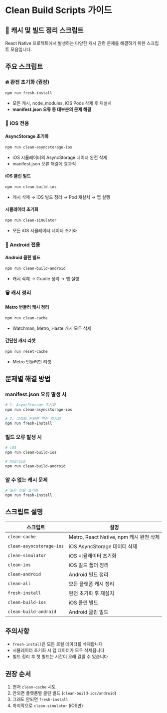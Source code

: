 # Clean Build Scripts 가이드

## 🧹 캐시 및 빌드 정리 스크립트

React Native 프로젝트에서 발생하는 다양한 캐시 관련 문제를 해결하기 위한 스크립트 모음입니다.

## 주요 스크립트

### 🔥 완전 초기화 (권장)
```bash
npm run fresh-install
```
- 모든 캐시, node_modules, iOS Pods 삭제 후 재설치
- **manifest.json 오류 등 대부분의 문제 해결**

### 📱 iOS 전용

#### AsyncStorage 초기화
```bash
npm run clean-asyncstorage-ios
```
- iOS 시뮬레이터의 AsyncStorage 데이터 완전 삭제
- manifest.json 오류 해결에 효과적

#### iOS 클린 빌드
```bash
npm run clean-build-ios
```
- 캐시 삭제 → iOS 빌드 정리 → Pod 재설치 → 앱 실행

#### 시뮬레이터 초기화
```bash
npm run clean-simulator
```
- 모든 iOS 시뮬레이터 데이터 초기화

### 🤖 Android 전용

#### Android 클린 빌드
```bash
npm run clean-build-android
```
- 캐시 삭제 → Gradle 정리 → 앱 실행

### 🗑️ 캐시 정리

#### Metro 번들러 캐시 정리
```bash
npm run clean-cache
```
- Watchman, Metro, Haste 캐시 모두 삭제

#### 간단한 캐시 리셋
```bash
npm run reset-cache
```
- Metro 번들러만 리셋

## 문제별 해결 방법

### manifest.json 오류 발생 시
```bash
# 1. AsyncStorage 초기화
npm run clean-asyncstorage-ios

# 2. 그래도 안되면 완전 초기화
npm run fresh-install
```

### 빌드 오류 발생 시
```bash
# iOS
npm run clean-build-ios

# Android
npm run clean-build-android
```

### 알 수 없는 캐시 문제
```bash
# 모든 것을 초기화
npm run fresh-install
```

## 스크립트 설명

| 스크립트 | 설명 |
|---------|------|
| `clean-cache` | Metro, React Native, npm 캐시 완전 삭제 |
| `clean-asyncstorage-ios` | iOS AsyncStorage 데이터 삭제 |
| `clean-simulator` | iOS 시뮬레이터 초기화 |
| `clean-ios` | iOS 빌드 폴더 정리 |
| `clean-android` | Android 빌드 정리 |
| `clean-all` | 모든 플랫폼 캐시 정리 |
| `fresh-install` | 완전 초기화 후 재설치 |
| `clean-build-ios` | iOS 클린 빌드 |
| `clean-build-android` | Android 클린 빌드 |

## 주의사항

- `fresh-install`은 모든 로컬 데이터를 삭제합니다
- 시뮬레이터 초기화 시 앱 데이터가 모두 삭제됩니다
- 빌드 정리 후 첫 빌드는 시간이 오래 걸릴 수 있습니다

## 권장 순서

1. 먼저 `clean-cache` 시도
2. 안되면 플랫폼별 클린 빌드 (`clean-build-ios/android`)
3. 그래도 안되면 `fresh-install`
4. 마지막으로 `clean-simulator` (iOS만)